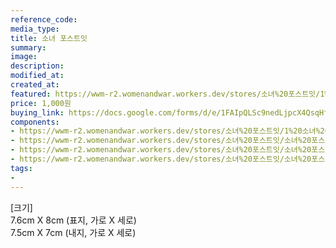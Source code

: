 ```yaml
---
reference_code:
media_type:
title: 소녀 포스트잇
summary:
image:
description:
modified_at:
created_at:
featured: https://wwm-r2.womenandwar.workers.dev/stores/소녀%20포스트잇/1%20소녀%20포스트잇.png
price: 1,000원
buying_link: https://docs.google.com/forms/d/e/1FAIpQLSc9nedLjpcX4QsqHfsDClSUvnY_z8JjKZMrkfDJmnqozNUliA/viewform
components:
- https://wwm-r2.womenandwar.workers.dev/stores/소녀%20포스트잇/1%20소녀%20포스트잇.png
- https://wwm-r2.womenandwar.workers.dev/stores/소녀%20포스트잇/소녀%20포스트잇.png
- https://wwm-r2.womenandwar.workers.dev/stores/소녀%20포스트잇/소녀%20포스트잇2.png
- https://wwm-r2.womenandwar.workers.dev/stores/소녀%20포스트잇/소녀%20포스트잇3.png
tags:
-
---
```

[크기]\
7.6cm X 8cm (표지, 가로 X 세로)\
7.5cm X 7cm (내지, 가로 X 세로)
